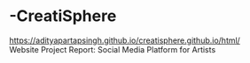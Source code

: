 # -CreatiSphere
https://adityapartapsingh.github.io/creatisphere.github.io/html/ <br>
Website Project Report: Social Media  Platform for Artists
